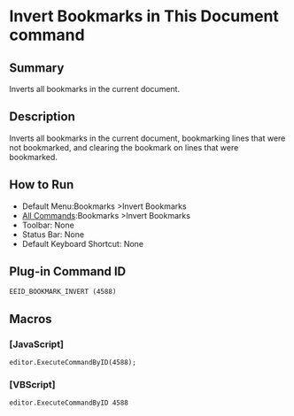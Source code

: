 # Invert Bookmarks in This Document command

## Summary

Inverts all bookmarks in the current document.

## Description

Inverts all bookmarks in the current document, bookmarking lines that were not bookmarked, and clearing the bookmark on lines that were bookmarked.

## How to Run

- Default Menu:Bookmarks \>Invert Bookmarks
- [All Commands](../tools/all_commands):Bookmarks \>Invert Bookmarks
- Toolbar: None
- Status Bar: None
- Default Keyboard Shortcut: None

## Plug-in Command ID

```
EEID_BOOKMARK_INVERT (4588)```

## Macros

### \[JavaScript\]

```
editor.ExecuteCommandByID(4588);
```

### \[VBScript\]

```
editor.ExecuteCommandByID 4588
```
